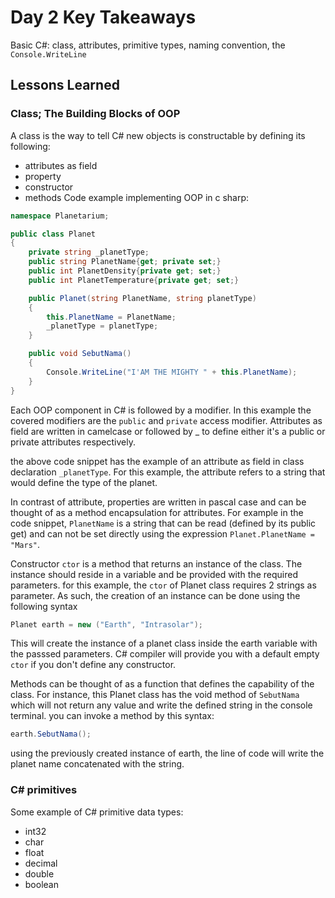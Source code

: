 
# Day 2 Key Takeaways

Basic C#: class, attributes, primitive types, naming convention, the `Console.WriteLine`


## Lessons Learned

### Class; The Building Blocks of OOP
A class is the way to tell C# new objects is constructable by defining its following:
- attributes as field
- property
- constructor
- methods
Code example implementing OOP in c sharp:
```csharp
namespace Planetarium;

public class Planet
{
    private string _planetType;
    public string PlanetName{get; private set;}
    public int PlanetDensity{private get; set;}
    public int PlanetTemperature{private get; set;}

    public Planet(string PlanetName, string planetType)
    {
        this.PlanetName = PlanetName;
        _planetType = planetType;
    }

    public void SebutNama()
    {
        Console.WriteLine("I'AM THE MIGHTY " + this.PlanetName);
    }
}
```
Each OOP component in C# is followed by a modifier. In this example the covered modifiers are the `public` and `private` access modifier. Attributes as field are written in camelcase or followed by _ to define either it's a public or private attributes respectively.

the above code snippet has the example of an attribute as field in class declaration `_planetType`. For this example, the attribute refers to a string that would define the type of the planet.

In contrast of attribute, properties are written in pascal case and can be thought of as a method encapsulation for attributes. For example in the code snippet, `PlanetName` is a string that can be read (defined by its public get) and can not be set directly using the expression `Planet.PlanetName = "Mars"`.

Constructor `ctor` is a method that returns an instance of the class. The instance should reside in a variable and be provided with the required parameters. for this example, the `ctor` of Planet class requires 2 strings as parameter. As such, the creation of an instance can be done using the following syntax
```csharp
Planet earth = new ("Earth", "Intrasolar");
```
This will create the instance of a planet class inside the earth variable with the passsed parameters. C# compiler will provide you with a default empty `ctor` if you don't define any constructor.

Methods can be thought of as a function that defines the capability of the class. For instance, this Planet class has the void method of `SebutNama` which will not return any value and write the defined string in the console terminal. you can invoke a method by this syntax:
```csharp
earth.SebutNama();
```
using the previously created instance of earth, the line of code will write the planet name concatenated with the string.

### C# primitives
Some example of C# primitive data types:
- int32
- char
- float
- decimal
- double
- boolean
